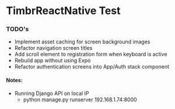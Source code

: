 # TimbrReactNative Test

### TODO's

- Implement asset caching for screen background images
- Refactor navigation screen titles
- Add scroll element to registration form when keyboard is active
- Rebuild app without using Expo
- Refactor authentication screens into App/Auth stack component

#### Notes:

- Running Django API on local IP
  - python manage.py runserver 192.168.1.74:8000
